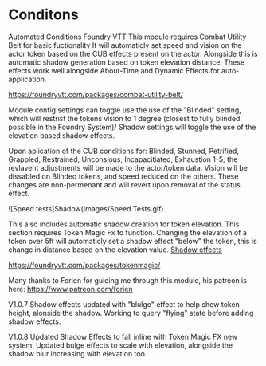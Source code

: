 # Conditons
Automated Conditions Foundry VTT
This module requires Combat Utility Belt for basic fuctionality 
It will automaticly set speed and vision on the actor token based on the CUB effects present on the actor. Alongside this is automatic shadow generation based on token elevation distance. 
These effects work well alongside About-Time and Dynamic Effects for auto-application. 

https://foundryvtt.com/packages/combat-utility-belt/


Module config settings can toggle use the use of the "Blinded" setting, which will restrist the tokens vision to 1 degree (closest to fully blinded possible in the Foundry System)/
Shadow settings will toggle the use of the elevation based shadow effects. 


Upon aplication of the CUB conditions for: Blinded, Stunned, Petrified, Grappled, Restrained, Unconsious, Incapacitiated, Exhaustion 1-5; the revlavent adjustments will be made to the actor/token data. Vision will be dissabled on Blinded tokens, and speed reduced on the others. 
These changes are non-permenant and will revert upon removal of the status effect.

![Speed tests]Shadow(Images/Speed Tests.gif)

This also includes automatic shadow creation for token elevation. This section requires Token Magic Fx to function. Changing the elevation of a token over 5ft will automaticly set a shadow effect "below" the token, this is change in distance based on the elevation value. 
[Shadow effects](Images/ShadowEffects.PNG)
 
https://foundryvtt.com/packages/tokenmagic/

Many thanks to Forien for guiding me through this module, his patreon is here: https://www.patreon.com/forien

V1.0.7 Shadow effects updated with "blulge" effect to help show token height, alonside the shadow. Working to query "flying" state before adding shadow effects.

V1.0.8 Updated Shadow Effects to fall inline with Token Magic FX new system. Updated bulge effects to scale with elevation, alongside the shadow blur increasing with elevation too.
